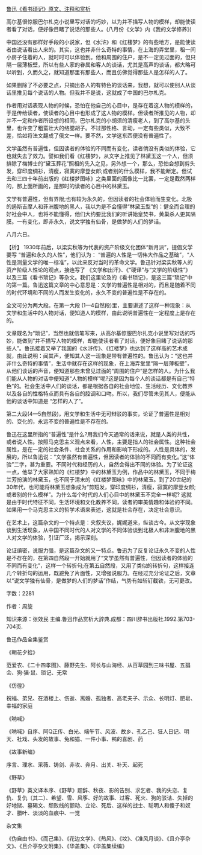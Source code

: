 [鲁迅《看书琐记》原文、注释和赏析](https://www.vrrw.net/wx/9750.html)

高尔基很惊服巴尔札克小说里写对话的巧妙，以为并不描写人物的模样，却能使读者看了对话，便好像目睹了说话的那些人。(八月份《文学》内《我的文学修养》)

中国还没有那样好手段的小说家，但《水浒》和《红楼梦》的有些地方，是能使读者由说话看出人来的。其实，这也并非什么奇特的事情，在上海的弄堂里，租一间小房子住着的人，就时时可以体验到。他和周围的住户，是不一定见过面的，但只隔一层薄板壁，所以有些人家的眷属和客人的谈话，尤其是高声的谈话，都大略可以听到，久而久之，就知道那里有那些人，而且仿佛觉得那些人是怎样的人了。

如果删除了不必要之点，只摘出各人的有特色的谈话来，我想，就可以使别人从谈话里推见每个说话的人物。但我并不是说，这就成了中国的巴尔札克。

作者用对话表现人物的时候，恐怕在他自己的心目中，是存在着这人物的模样的，于是传给读者，使读者的心目中也形成了这人物的模样。但读者所推见的人物，却并不一定和作者所设想的相同，巴尔札克的小胡须的清瘦老人，到了高尔基的头里，也许变了粗蛮壮大的络腮胡子。不过那性格、言动，一定有些类似，大致不差，恰如将法文翻成了俄文一样。要不然，文学这东西便没有普遍性了。

文学虽然有普遍性，但因读者的体验的不同而有变化，读者倘没有类似的体验，它也就失去了效力。譬如我们看《红楼梦》，从文字上推见了林黛玉这一个人，但须排除了梅博士的“黛玉葬花”照相的先入之见，另外想一个，那么，恐怕会想到剪头发，穿印度绸衫，清瘦，寂寞的摩登女郎;或者别的什么模样，我不能断定。但试去和三四十年前出版的《红楼梦图咏》之类里面的画像比一比罢，一定是截然两样的，那上面所画的，是那时的读者的心目中的林黛玉。

文学有普遍性，但有界限;也有较为永久的，但因读者的社会体验而生变化。北极的遏斯吉摩人和菲洲腹地的黑人，我以为是不会懂得“林黛玉型”的：健全而合理的好社会中人，也将不能懂得，他们大约要比我们的听讲始皇焚书，黄巢杀人更其隔膜。一有变化，即非永久，说文学独有仙骨，是做梦的人们的梦话。

八月六日。



【析】 1930年前后，以梁实秋等为代表的资产阶级文化团体“新月派”，提倡文学要写 “普遍和永久的人性”，他们认为： “普遍的人性是一切伟大作品之基础”，“人性是测量文学的唯一标准”，以此来反对当时的革命文学。鲁迅针对梁实秋等人的资产阶级人性论的观点，接连写了 《文学和出汗》、《“硬译”与“文学的阶级性”》以及三篇《看书琐记》等杂文。我们这里论及的《看书琐记》，是这三篇“琐记”中的第一篇。鲁迅这篇文章的中心意思是：文学的普遍性是相对的，而且是随着不同的时代环境和不同的人而发生变化的，永久不变的普遍性是不存在的。

全文可分为两大段。在第一大段 (1—4自然段)里，主要讲述了这样一种现象：从文学和生活中的人物对话，便知道人的模样，由此说明普遍性在一定程度上是存在的。

文章既名为“琐记”，当然也就信笔写来，从高尔基惊服巴尔扎克小说里写对话的巧妙，能做到“并不描写人物的模样，却能使读者看了对话，便好象目睹了说话的那些人”。鲁迅接着又举了我国的《水浒传》、《红楼梦》也达到了这样高的艺术成就，由此说明：闻其声，便知其人这一现象是带有普遍性的。鲁迅认为：“这也并非什么奇特的事情”，生活中就存在这样的现象，在上海弄堂里“隔一层薄板壁”，从他们谈话的声音，便知道那些未曾见过面的“周围的住户”是怎样的人。为什么我们能从人物的对话中便知道“人物的模样”呢?这是因为每个人的谈话都是有自己“特色”的。社会生活中人们的谈话，都是根据各自的社会地位、生活经历、文化教养以及各自的性格特点而具有各自的腔调和口吻。所以，我们尽管未见其人，便能从他的谈话中知道是 “怎样的人了”。

第二大段(4—5自然段)，用文学和生活中无可辩驳的事实，论证了普遍性是相对的、变化的，永远不变的普遍性是不存在的。

鲁迅在这里所指的“普遍性”是什么?用我们今天通常的话来说，就是人类的共性，或者说人性。按照马克思主义观点来看，人性，主要是指人的社会属性。这种社会属性，是在一定的社会条件、社会关系的作用和影响下形成的。人性是具体的，发展的，所以鲁迅说：“文学虽然有普遍性，但因读者的体验的不同而有变化。”这“体验”二字，甚为重要。不同时代和经历的人，自然会得出不同的体验。为了论证这一点，他举了大家熟知的《红楼梦》中的林黛玉为例，作品中的林黛玉，不同于梅兰芳扮演的林黛玉，也不同于清末的《红楼梦图咏》中的林黛玉。到了20世纪的30年代，也可能将林黛玉想象成为“剪短发，穿印度绸衫，清瘦，寂寞的摩登女郎;或者别的什么模样”。为什么每个时代的人们心目中的林黛玉不完全一样呢? 这就是由于时代特征不同，生活环境和文化教养不同，读者的审美情趣和体验的不同。如果用一个马克思主义的哲学术语来表述，这就是社会存在，决定社会意识。

在艺术上，这篇杂文的一个特点是：夹叙夹议，娓娓道来，纵谈古今。从文学现象谈到生活现象，从中国不同时代的人对文学的不同体验谈到北极人和非洲腹地的黑人对文学的体验，引证厂泛，揭示深刻。

论证缜密，说服力强，是这篇杂文的又一特点。鲁迅为了反复论证永久不变的人性是不存在的，在第四自然段一开始就用了“文学虽然有普遍性，但因读者的体验的不同而有变化”，这样一个转折句;在第五自然段，又用了类似的转折句，这样接连几个转折句的运用，既避免了片面性，又增强说服力。在经过充分论证之后，文章以“说文学独有仙骨，是做梦的人们的梦话”作结，气势有如斩钉截铁，无可更改。

字数：2281

作者：周旋

知识来源：张效民 主编.鲁迅作品赏析大辞典.成都：四川辞书出版社.1992.第703-704页.

鲁迅作品全集鉴赏

《朝花夕拾》

范爱农、《二十四孝图》、藤野先生、阿长与山海经、从百草园到三味书屋、五猖会、狗·猫·鼠、琐记、无常

《仿徨》

祝福、弟兄、在酒楼上、伤逝、离婚、孤独者、高老夫子、示众、长明灯、肥皂、幸福的家庭

《呐喊》

《呐喊》自序、阿Q正传、白光、端午节、风波、故乡、孔乙己、狂人日记、明天、社戏、头发的故事、兔和猫、一件小事、鸭的喜剧、药

《故事新编》

序言、理水、采薇、铸剑、非攻、奔月、出关、补天、起死

《野草》

《野草》英文译本序、《野草》题辞、秋夜、影的告别、求乞者、我的失恋、复仇、复仇〔其二〕、希望、雪、风筝、好的故事、过客、死火、狗的驳诘、失掉的好地狱、墓碣文、颓败线的颤动、立论、死后、这样的战士、聪明人和傻子和奴才、腊叶、淡淡的血痕中、一觉

杂文集

《伪自由书》、《而己集》、《花边文学》、《热风》、《坟》、《准风月谈》、《且介亭杂文》、《且介亭杂文附集》、《华盖集》、《华盖集续编》

